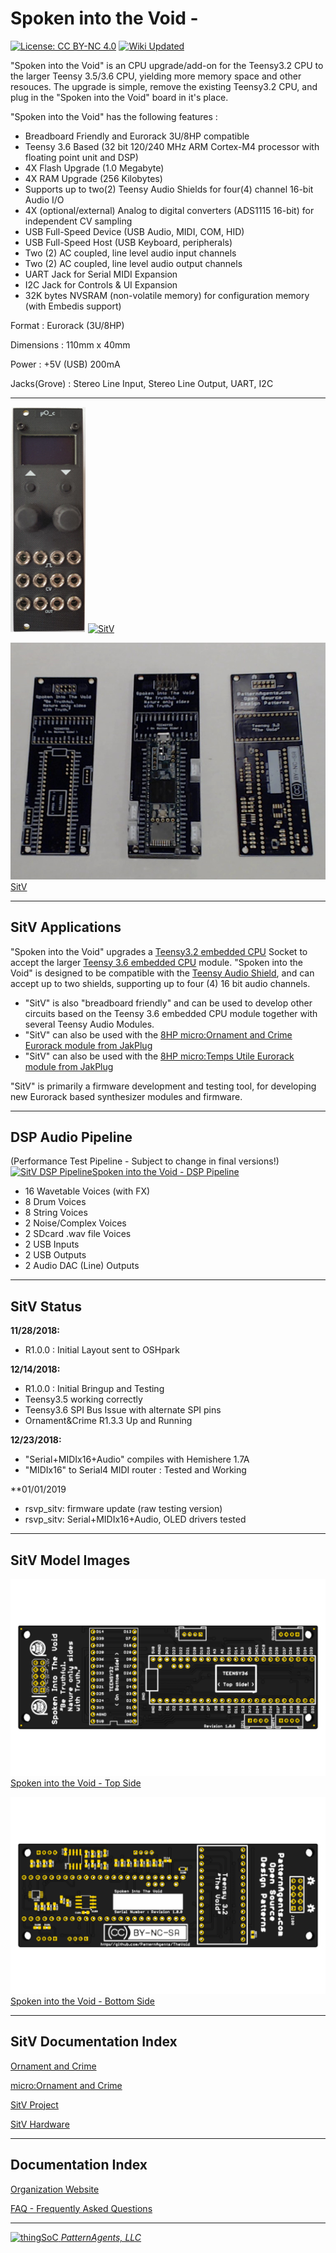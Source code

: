 # Spoken into the Void - 

[![License: CC BY-NC 4.0](https://img.shields.io/badge/License-CC%20BY--NC%204.0-lightgrey.svg)](https://creativecommons.org/licenses/by-nc/4.0/)
[![Wiki Updated](https://img.shields.io/badge/Wiki-Updated-blue.svg)](https://github.com/PatternAgents/TheVoid/wiki)

"Spoken into the Void" is an CPU upgrade/add-on for the Teensy3.2 CPU to the larger Teensy 3.5/3.6 CPU, 
yielding more memory space and other resouces. The upgrade is simple, remove the existing Teensy3.2 CPU, 
and plug in the "Spoken into the Void" board in it's place.

"Spoken into the Void" has the following features :

* Breadboard Friendly and Eurorack 3U/8HP compatible
* Teensy 3.6 Based (32 bit 120/240 MHz ARM Cortex-M4 processor with floating point unit and DSP)
* 4X Flash Upgrade (1.0 Megabyte)
* 4X RAM Upgrade   (256 Kilobytes)
* Supports up to two(2) Teensy Audio Shields for four(4) channel 16-bit Audio I/O
* 4X (optional/external)  Analog to digital converters (ADS1115 16-bit) for independent CV sampling
* USB Full-Speed Device (USB Audio, MIDI, COM, HID)
* USB Full-Speed Host (USB Keyboard, peripherals)
* Two  (2) AC coupled, line level audio input channels 
* Two  (2) AC coupled, line level audio output channels
* UART Jack for Serial MIDI Expansion
* I2C Jack for Controls & UI Expansion
* 32K bytes NVSRAM (non-volatile memory) for configuration memory (with Embedis support)

Format : Eurorack (3U/8HP)

Dimensions :  110mm x 40mm

Power : +5V (USB) 200mA

Jacks(Grove) : Stereo Line Input, Stereo Line Output, UART, I2C

---------------------------------------

[![micro:O&C](https://raw.githubusercontent.com/patternagents/SitV/master/SitV/images/uO_C.png?raw=true)](https://github.com/patternagents/SitV)  [![SitV](https://img.youtube.com/vi/XBFi51OQsEs/0.jpg)](https://www.youtube.com/watch?v=XBFi51OQsEs)


[![SitV](https://raw.githubusercontent.com/patternagents/SitV/master/SitV/images/osh_boards.png?raw=true)SitV](https://github.com/PatternAgents/SitV)

---------------------------------------
## SitV Applications <a name="SitV_Applications"/>

"Spoken into the Void" upgrades a [Teensy3.2 embedded CPU](https://www.pjrc.com/store/teensy32.html) Socket to accept the larger [Teensy 3.6 embedded CPU](https://www.pjrc.com/store/teensy36.html) module.
"Spoken into the Void" is designed to be compatible with the [Teensy Audio Shield](https://www.pjrc.com/store/teensy3_audio.html),
and can accept up to two shields, supporting up to four (4) 16 bit audio channels.

- "SitV" is also "breadboard friendly" and can be used to develop other circuits based on the Teensy 3.6 embedded CPU module
together with several Teensy Audio Modules.
- "SitV" can also be used with the [8HP micro:Ornament and Crime Eurorack module from JakPlug](https://github.com/jakplugg/uO_c)
- "SitV" can also be used with the [8HP micro:Temps Utile Eurorack module from JakPlug](https://github.com/jakplugg/T_u)

"SitV" is primarily a firmware development and testing tool, 
for developing new Eurorack based synthesizer modules and firmware.

----------------------------------------
## DSP Audio Pipeline

(Performance Test Pipeline - Subject to change in final versions!)
[![SitV DSP Pipeline](https://raw.githubusercontent.com/patternagents/SitV/master/SitV/images/DSP_Audio?raw=true)Spoken into the Void - DSP Pipeline](https://github.com/patternagents/SitV)

- 16 Wavetable Voices (with FX)
- 8 Drum Voices
- 8 String Voices
- 2 Noise/Complex Voices
- 2 SDcard .wav file Voices
- 2 USB Inputs
- 2 USB Outputs
- 2 Audio DAC (Line) Outputs

---------------------------------------
## SitV Status <a name="SitV_Status"/>

**11/28/2018:** 
- R1.0.0 : Initial Layout sent to OSHpark

**12/14/2018:**
- R1.0.0 : Initial Bringup and Testing
- Teensy3.5 working correctly
- Teensy3.6 SPI Bus Issue with alternate SPI pins
- Ornament&Crime R1.3.3 Up and Running

**12/23/2018:**
- "Serial+MIDIx16+Audio" compiles with Hemishere 1.7A
- "MIDIx16" to Serial4 MIDI router : Tested and Working

**01/01/2019
- rsvp_sitv: firmware update (raw testing version)
- rsvp_sitv: Serial+MIDIx16+Audio, OLED drivers tested

---------------------------------------
## SitV Model Images


[![patternagents TheVoid](https://raw.githubusercontent.com/patternagents/SitV/master/SitV/images/SitV_top.png?raw=true)Spoken into the Void - Top Side](https://github.com/patternagents/SitV)


[![patternagents TheVoid](https://raw.githubusercontent.com/patternagents/SitV/master/SitV/images/SitV_bot.png?raw=true)Spoken into the Void - Bottom Side](https://github.com/patternagents/SitV)


---------------------------------------

## SitV Documentation Index <a name="TheVoid_documentation_index"/>

[Ornament and Crime](http://ornament-and-cri.me/)

[micro:Ornament and Crime](https://github.com/jakplugg/uO_c)

[SitV Project](https://github.com/PatternAgents/SitV/wiki)

[SitV Hardware](https://github.com/patternagents/SitV/tree/master/SitV/revisions/)


---------------------------------------

## Documentation Index <a name="documentation_index"/>

[Organization Website](http://patternagents.github.io)

[FAQ - Frequently Asked Questions](http://thingsoc.github.io/support/faq.html)

---------------------------------------

[![thingSoC](http://thingsoc.github.io/img/projects/thingSoC/thingSoC_thumb.png?raw=true) 
*PatternAgents, LLC*](http://thingsoc.github.io)
